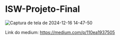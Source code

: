 # ISW-Projeto-Final

![Captura de tela de 2024-12-16 14-47-50](https://github.com/user-attachments/assets/f9d1d267-68fe-4c81-9076-e02315036005)

Link do medium: https://medium.com/p/110ea1937505
